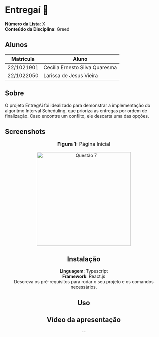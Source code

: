 # Entregaí :articulated_lorry:

**Número da Lista**: X<br>
**Conteúdo da Disciplina**: Greed<br>

## Alunos
|Matrícula | Aluno |
| -- | -- |
| 22/1021901  |  Cecília Ernesto Silva Quaresma |
| 22/1022050  |  Larissa de Jesus Vieira |

## Sobre 
O projeto EntregAí foi idealizado para demonstrar a implementação do algoritmo Interval Scheduling, que prioriza as entregas por ordem de finalização. Caso encontre um conflito, ele descarta uma das opções. 

## Screenshots

<div align="center">
    <font size="3">
        <p style="text-align: center"><b>Figura 1:</b> Página Inicial</p>
    </font>

<img src="https://github.com/UnBArqDsw2024-2/2024.2_G10_Recomendacao_Entrega_01/blob/BPMN_forum/comentario/docs/imagens/logo.png" alt="Questão 7" width="300px">



## Instalação 
**Linguagem**: Typescript<br>
**Framework**: React.js<br>
Descreva os pré-requisitos para rodar o seu projeto e os comandos necessários.

## Uso 

## Vídeo da apresentação
--




